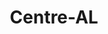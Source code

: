 ---
title: Centre-AL
slug: centre-al
f_state:
- cms/state/alabama.md
f_locations:
- cms/payday-loan/alabama-cash-3629.md
- cms/payday-loan/cash-store-8433.md
- cms/payday-loan/check-cashing-center-10806.md
- cms/payday-loan/check-cashing-store-10975.md
- cms/payday-loan/fast-cash-of-centre-17810.md
- cms/payday-loan/th-e-cash-store-27292.md
updated-on: '2024-05-30T13:41:28.615Z'
created-on: '2024-05-30T13:41:28.615Z'
published-on: '2024-05-30T13:54:32.469Z'
f_city: Centre
layout: '[city].html'
tags: city
---